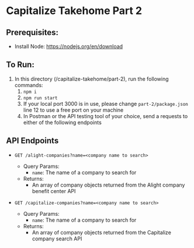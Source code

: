 # Capitalize Takehome Part 2

## Prerequisites:
* Install Node: https://nodejs.org/en/download

## To Run:
1. In this directory (/capitalize-takehome/part-2), run the following commands:
   1. `npm i`
   2. `npm run start`
   3. If your local port 3000 is in use, please change `part-2/package.json` line 12 to use a free port on your machine
   4. In Postman or the API testing tool of your choice, send a requests to either of the following endpoints

## API Endpoints
* `GET /alight-companies?name=<company name to search>`
  * Query Params:
    * `name`: The name of a company to search for
  * Returns:
    * An array of company objects returned from the Alight company benefit center API

* `GET /capitalize-companies?name=<company name to search>`
    * Query Params:
        * `name`: The name of a company to search for
    * Returns:
      * An array of company objects returned from the Capitalize company search API
